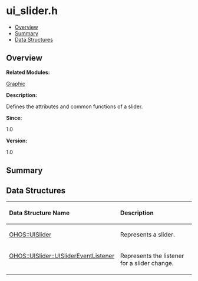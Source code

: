 # ui\_slider.h<a name="EN-US_TOPIC_0000001055039502"></a>

-   [Overview](#section618549080165630)
-   [Summary](#section2123274729165630)
-   [Data Structures](#nested-classes)

## **Overview**<a name="section618549080165630"></a>

**Related Modules:**

[Graphic](graphic.md)

**Description:**

Defines the attributes and common functions of a slider. 

**Since:**

1.0

**Version:**

1.0

## **Summary**<a name="section2123274729165630"></a>

## Data Structures<a name="nested-classes"></a>

<a name="table2038627028165630"></a>
<table><thead align="left"><tr id="row1301387311165630"><th class="cellrowborder" valign="top" width="50%" id="mcps1.1.3.1.1"><p id="p323758735165630"><a name="p323758735165630"></a><a name="p323758735165630"></a>Data Structure Name</p>
</th>
<th class="cellrowborder" valign="top" width="50%" id="mcps1.1.3.1.2"><p id="p671608925165630"><a name="p671608925165630"></a><a name="p671608925165630"></a>Description</p>
</th>
</tr>
</thead>
<tbody><tr id="row384764721165630"><td class="cellrowborder" valign="top" width="50%" headers="mcps1.1.3.1.1 "><p id="p911948473165630"><a name="p911948473165630"></a><a name="p911948473165630"></a><a href="ohos-uislider.md">OHOS::UISlider</a></p>
</td>
<td class="cellrowborder" valign="top" width="50%" headers="mcps1.1.3.1.2 "><p id="p1439272392165630"><a name="p1439272392165630"></a><a name="p1439272392165630"></a>Represents a slider. </p>
</td>
</tr>
<tr id="row2057969984165630"><td class="cellrowborder" valign="top" width="50%" headers="mcps1.1.3.1.1 "><p id="p511155433165630"><a name="p511155433165630"></a><a name="p511155433165630"></a><a href="ohos-uislider-uislidereventlistener.md">OHOS::UISlider::UISliderEventListener</a></p>
</td>
<td class="cellrowborder" valign="top" width="50%" headers="mcps1.1.3.1.2 "><p id="p1978518669165630"><a name="p1978518669165630"></a><a name="p1978518669165630"></a>Represents the listener for a slider change. </p>
</td>
</tr>
</tbody>
</table>

